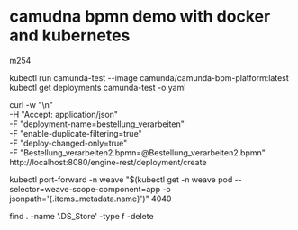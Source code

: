 # camudna bpmn demo with docker and kubernetes
m254

kubectl run camunda-test --image camunda/camunda-bpm-platform:latest
kubectl get deployments camunda-test -o yaml


curl -w "\n" \
-H "Accept: application/json" \
-F "deployment-name=bestellung_verarbeiten" \
-F "enable-duplicate-filtering=true" \
-F "deploy-changed-only=true" \
-F "Bestellung_verarbeiten2.bpmn=@Bestellung_verarbeiten2.bpmn" \
http://localhost:8080/engine-rest/deployment/create


kubectl port-forward -n weave "$(kubectl get -n weave pod --selector=weave-scope-component=app -o jsonpath='{.items..metadata.name}')" 4040


find . -name '.DS_Store' -type f -delete